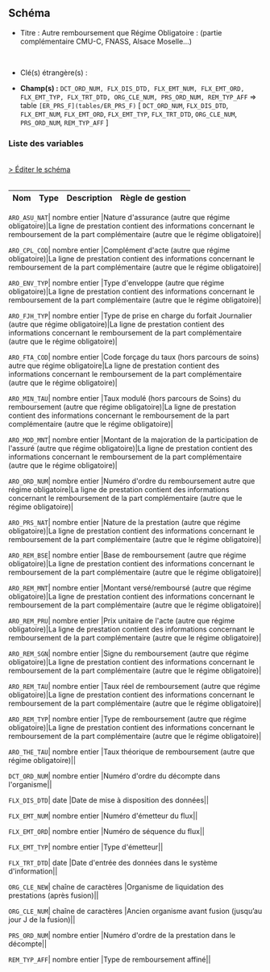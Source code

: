 ## Schéma


- Titre : Autre remboursement que Régime Obligatoire : (partie complémentaire CMU-C, FNASS, Alsace Moselle…)
<br />



- Clé(s) étrangère(s) : <br />

- **Champ(s) :** `DCT_ORD_NUM, FLX_DIS_DTD, FLX_EMT_NUM, FLX_EMT_ORD, FLX_EMT_TYP, FLX_TRT_DTD, ORG_CLE_NUM, PRS_ORD_NUM, REM_TYP_AFF`
  => table `[ER_PRS_F](tables/ER_PRS_F)` [ `DCT_ORD_NUM`, `FLX_DIS_DTD`, `FLX_EMT_NUM`, `FLX_EMT_ORD`, `FLX_EMT_TYP`, `FLX_TRT_DTD`, `ORG_CLE_NUM`, `PRS_ORD_NUM`, `REM_TYP_AFF` ]<br />

 
### Liste des variables
<br />
<div>
    <a href="https://gitlab.com/healthdatahub/applications-du-hdh/schema-snds/-/tree/master/schemas/DCIR/ER_ARO_F.json"
       target="_blank" rel="noopener noreferrer">> Éditer le schéma</a>
</div>
<br />

Nom | Type | Description | Règle de gestion
-|-|-|-



`ARO_ASU_NAT`| nombre entier |Nature d'assurance (autre que régime obligatoire)|La ligne de prestation contient des informations concernant le remboursement de la part complémentaire (autre que le régime obligatoire)|

`ARO_CPL_COD`| nombre entier |Complément d'acte (autre que régime obligatoire)|La ligne de prestation contient des informations concernant le remboursement de la part complémentaire (autre que le régime obligatoire)|

`ARO_ENV_TYP`| nombre entier |Type d'enveloppe (autre que régime obligatoire)|La ligne de prestation contient des informations concernant le remboursement de la part complémentaire (autre que le régime obligatoire)|

`ARO_FJH_TYP`| nombre entier |Type de prise en charge du forfait Journalier (autre que régime obligatoire)|La ligne de prestation contient des informations concernant le remboursement de la part complémentaire (autre que le régime obligatoire)|

`ARO_FTA_COD`| nombre entier |Code forçage du taux (hors parcours de soins) autre que régime obligatoire|La ligne de prestation contient des informations concernant le remboursement de la part complémentaire (autre que le régime obligatoire)|

`ARO_MIN_TAU`| nombre entier |Taux modulé (hors parcours de Soins) du remboursement (autre que régime obligatoire)|La ligne de prestation contient des informations concernant le remboursement de la part complémentaire (autre que le régime obligatoire)|

`ARO_MOD_MNT`| nombre entier |Montant de la majoration de la participation de l'assuré (autre que régime obligatoire)|La ligne de prestation contient des informations concernant le remboursement de la part complémentaire (autre que le régime obligatoire)|

`ARO_ORD_NUM`| nombre entier |Numéro d'ordre du remboursement autre que régime obligatoire|La ligne de prestation contient des informations concernant le remboursement de la part complémentaire (autre que le régime obligatoire)|

`ARO_PRS_NAT`| nombre entier |Nature de la prestation (autre que régime obligatoire)|La ligne de prestation contient des informations concernant le remboursement de la part complémentaire (autre que le régime obligatoire)|

`ARO_REM_BSE`| nombre entier |Base de remboursement (autre que régime obligatoire)|La ligne de prestation contient des informations concernant le remboursement de la part complémentaire (autre que le régime obligatoire)|

`ARO_REM_MNT`| nombre entier |Montant versé/remboursé (autre que régime obligatoire)|La ligne de prestation contient des informations concernant le remboursement de la part complémentaire (autre que le régime obligatoire)|

`ARO_REM_PRU`| nombre entier |Prix unitaire de l'acte (autre que régime obligatoire)|La ligne de prestation contient des informations concernant le remboursement de la part complémentaire (autre que le régime obligatoire)|

`ARO_REM_SGN`| nombre entier |Signe du remboursement (autre que régime obligatoire)|La ligne de prestation contient des informations concernant le remboursement de la part complémentaire (autre que le régime obligatoire)|

`ARO_REM_TAU`| nombre entier |Taux réel de remboursement (autre que régime obligatoire)|La ligne de prestation contient des informations concernant le remboursement de la part complémentaire (autre que le régime obligatoire)|

`ARO_REM_TYP`| nombre entier |Type de remboursement (autre que régime obligatoire)|La ligne de prestation contient des informations concernant le remboursement de la part complémentaire (autre que le régime obligatoire)|

`ARO_THE_TAU`| nombre entier |Taux théorique de remboursement (autre que régime obligatoire)||

`DCT_ORD_NUM`| nombre entier |Numéro d'ordre du décompte dans l'organisme||

`FLX_DIS_DTD`| date |Date de mise à disposition des données||

`FLX_EMT_NUM`| nombre entier |Numéro d'émetteur du flux||

`FLX_EMT_ORD`| nombre entier |Numéro de séquence du flux||

`FLX_EMT_TYP`| nombre entier |Type d'émetteur||

`FLX_TRT_DTD`| date |Date d'entrée des données dans le système d'information||

`ORG_CLE_NEW`| chaîne de caractères |Organisme de liquidation des prestations (après fusion)||

`ORG_CLE_NUM`| chaîne de caractères |Ancien organisme avant fusion (jusqu’au jour J de la fusion)||

`PRS_ORD_NUM`| nombre entier |Numéro d'ordre de la prestation dans le décompte||

`REM_TYP_AFF`| nombre entier |Type de remboursement affiné||
